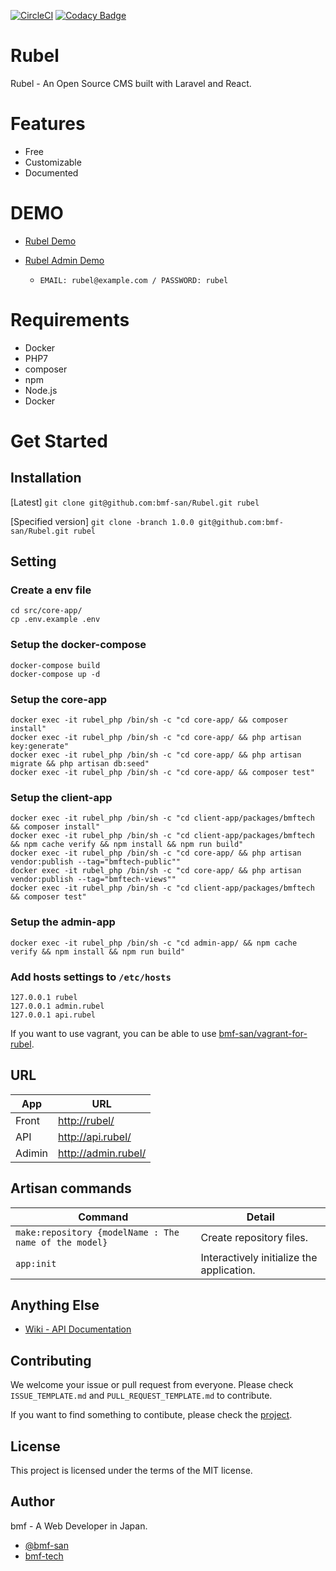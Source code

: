 [![CircleCI](https://circleci.com/gh/bmf-san/Rubel.svg?style=svg)](https://circleci.com/gh/bmf-san/Rubel)
[![Codacy Badge](https://api.codacy.com/project/badge/Grade/80f175b353f54def93ed2da73de7c2d9)](https://www.codacy.com/project/bmf-san/Rubel/dashboard?utm_source=github.com&amp;utm_medium=referral&amp;utm_content=bmf-san/Rubel&amp;utm_campaign=Badge_Grade_Dashboard)

# Rubel

Rubel - An Open Source CMS built with Laravel and React.

# Features
- Free
- Customizable
- Documented

# DEMO

-   [Rubel Demo](https://rubel.bmf-tech.com/)
-   [Rubel Admin Demo](https://rubel-admin.bmf-tech.com/login)

    -   `EMAIL: rubel@example.com / PASSWORD: rubel`

# Requirements

-   Docker
-   PHP7
-   composer
-   npm
-   Node.js
-   Docker

# Get Started

## Installation

[Latest] `git clone git@github.com:bmf-san/Rubel.git rubel`

[Specified version] `git clone -branch 1.0.0 git@github.com:bmf-san/Rubel.git rubel`

## Setting

### Create a env file

    cd src/core-app/
    cp .env.example .env

### Setup the docker-compose

    docker-compose build
    docker-compose up -d

### Setup the core-app

    docker exec -it rubel_php /bin/sh -c "cd core-app/ && composer install"
    docker exec -it rubel_php /bin/sh -c "cd core-app/ && php artisan key:generate"
    docker exec -it rubel_php /bin/sh -c "cd core-app/ && php artisan migrate && php artisan db:seed"
    docker exec -it rubel_php /bin/sh -c "cd core-app/ && composer test"

### Setup the client-app

    docker exec -it rubel_php /bin/sh -c "cd client-app/packages/bmftech && composer install"
    docker exec -it rubel_php /bin/sh -c "cd client-app/packages/bmftech && npm cache verify && npm install && npm run build"
    docker exec -it rubel_php /bin/sh -c "cd core-app/ && php artisan vendor:publish --tag="bmftech-public""
    docker exec -it rubel_php /bin/sh -c "cd core-app/ && php artisan vendor:publish --tag="bmftech-views""
    docker exec -it rubel_php /bin/sh -c "cd client-app/packages/bmftech && composer test"

### Setup the admin-app

    docker exec -it rubel_php /bin/sh -c "cd admin-app/ && npm cache verify && npm install && npm run build"

### Add hosts settings to `/etc/hosts`

    127.0.0.1 rubel
    127.0.0.1 admin.rubel
    127.0.0.1 api.rubel

If you want to use vagrant, you can be able to use [bmf-san/vagrant-for-rubel](https://github.com/bmf-san/vagrant-for-rubel).

## URL

| App    | URL                   |
| ------ | --------------------- |
| Front  | <http://rubel/>       |
| API    | <http://api.rubel/>   |
| Adimin | <http://admin.rubel/> |

## Artisan commands

| Command                                               | Detail                                    |
| ----------------------------------------------------- | ----------------------------------------- |
| `make:repository {modelName : The name of the model}` | Create repository files.                  |
| `app:init`                                            | Interactively initialize the application. |

## Anything Else

-   [Wiki - API Documentation](https://github.com/bmf-san/laravel-react-blog-boilerplate/wiki/API-Documentation)

## Contributing

We welcome your issue or pull request from everyone. Please check `ISSUE_TEMPLATE.md` and `PULL_REQUEST_TEMPLATE.md` to contribute.

If you want to find something to contibute, please check the [project](https://github.com/bmf-san/Rubel/projects/1).

## License

This project is licensed under the terms of the MIT license.

## Author

bmf - A Web Developer in Japan.

-   [@bmf-san](https://twitter.com/bmf_san)
-   [bmf-tech](http://bmf-tech.com/)
